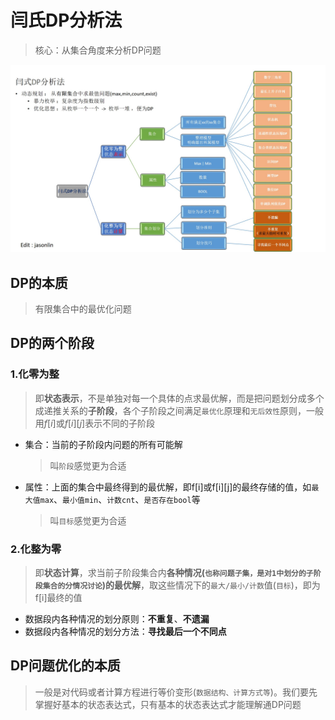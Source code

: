 # 闫氏DP分析法
> 核心：从集合角度来分析DP问题

![闫氏DP分析法图示](04_AcWing动态规划基础和提高/闫氏DP分析法图示.jpg)

## DP的本质
> 有限集合中的最优化问题

## DP的两个阶段
### 1.化零为整
> 即**状态表示**，不是单独对每一个具体的点求最优解，而是把问题划分成多个成递推关系的**子阶段**，各个子阶段之间满足`最优化`原理和`无后效性`原则，一般用$f[i]$或$f[i][j]$表示不同的子阶段

+ 集合：当前的子阶段内问题的所有可能解
  > 叫`阶段`感觉更为合适
+ 属性：上面的集合中最终得到的最优解，即f[i]或f[i][j]的最终存储的值，如`最大值max`、`最小值min`、`计数cnt`、`是否存在bool`等
  > 叫`目标`感觉更为合适
### 2.化整为零
> 即**状态计算**，求当前子阶段集合内**各种情况(`也称问题子集，是对1中划分的子阶段集合的分情况讨论`)的最优解**，取这些情况下的`最大/最小/计数`值(`目标`)，即为f[i]最终的值

+ 数据段内各种情况的划分原则：**不重复**、**不遗漏**
+ 数据段内各种情况的划分方法：**寻找最后一个不同点**

## DP问题优化的本质
> 一般是对代码或者计算方程进行等价变形(`数据结构、计算方式等`)。我们要先掌握好基本的状态表达式，只有基本的状态表达式才能理解通DP问题